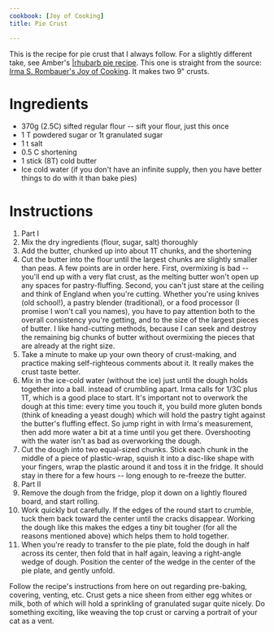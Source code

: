 ```yaml
---
cookbook: [Joy of Cooking]
title: Pie Crust

---
```

This is the recipe for pie crust that I always follow.  For a slightly different take, see Amber's [|rhubarb pie recipe](rhubarb-pie.html).  This one is straight from the source: [Irma S. Rombauer's Joy of Cooking](irma-s--rombauer-s-joy-of-cook.html).  It makes two 9" crusts.

# Ingredients

* 370g (2.5C) sifted regular flour -- sift your flour, just this once
* 1 T powdered sugar or 1t granulated sugar
* 1 t salt
* 0.5 C shortening
* 1 stick (8T) cold butter
* Ice cold water (if you don't have an infinite supply, then you have better things to do with it than bake pies)

# Instructions

 1. Part I
  1. Mix the dry ingredients (flour, sugar, salt) thoroughly
  1. Add the butter, chunked up into about 1T chunks, and the shortening
  1. Cut the butter into the flour until the largest chunks are slightly smaller than peas.  A few points are in order here.  First, overmixing is bad -- you'll end up with a very flat crust, as the melting butter won't open up any spaces for pastry-fluffing.  Second, you can't just stare at the ceiling and think of England when you're cutting.  Whether you're using knives (old school!), a pastry blender (traditional), or a food processor (I promise I won't call you names), you have to pay attention both to the overall consistency you're getting, and to the size of the largest pieces of butter.  I like hand-cutting methods, because I can seek and destroy the remaining big chunks of butter without overmixing the pieces that are already at the right size.
  1. Take a minute to make up your own theory of crust-making, and practice making self-righteous comments about it.  It really makes the crust taste better.
  1. Mix in the ice-cold water (without the ice) just until the dough holds together into a ball. instead of crumbling apart.  Irma calls for 1/3C plus 1T, which is a good place to start.  It's important not to overwork the dough at this time: every time you touch it, you build more gluten bonds (think of kneading a yeast dough) which will hold the pastry tight against the butter's fluffing effect.  So jump right in with Irma's measurement, then add more water a bit at a time until you get there.  Overshooting with the water isn't as bad as overworking the dough.
  1. Cut the dough into two equal-sized chunks.  Stick each chunk in the middle of a piece of plastic-wrap, squish it into a disc-like shape with your fingers, wrap the plastic around it and toss it in the fridge.  It should stay in there for a few hours -- long enough to re-freeze the butter.
 1. Part II
  1. Remove the dough from the fridge, plop it down on a lightly floured board, and start rolling.
  1. Work quickly but carefully.  If the edges of the round start to crumble, tuck them back toward the center until the cracks disappear.  Working the dough like this makes the edges a tiny bit tougher (for all the reasons mentioned above) which helps them to hold together.
  1. When you're ready to transfer to the pie plate, fold the dough in half across its center, then fold that in half again, leaving a right-angle wedge of dough.  Position the center of the wedge in the center of the pie plate, and gently unfold.

Follow the recipe's instructions from here on out regarding pre-baking, covering, venting, etc.  Crust gets a nice sheen from either egg whites or milk, both of which will hold a sprinkling of granulated sugar quite nicely.  Do something exciting, like weaving the top crust or carving a portrait of your cat as a vent.
